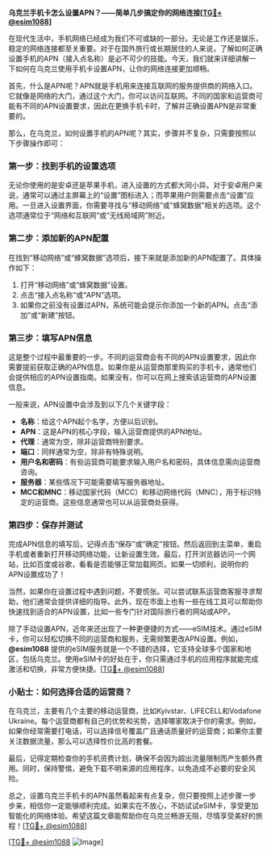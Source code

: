 **乌克兰手机卡怎么设置APN？——简单几步搞定你的网络连接[[TG💪+ @esim1088](https://t.me/s/esim1088)]**

在现代生活中，手机网络已经成为我们不可或缺的一部分。无论是工作还是娱乐，稳定的网络连接都至关重要。对于在国外旅行或长期居住的人来说，了解如何正确设置手机的APN（接入点名称）是必不可少的技能。今天，我们就来详细讲解一下如何在乌克兰使用手机卡设置APN，让你的网络连接更加顺畅。

首先，什么是APN呢？APN就是手机用来连接互联网的服务提供商的网络入口。它就像是网络的大门，通过这个大门，你可以访问互联网。不同的国家和运营商可能有不同的APN设置要求，因此在更换手机卡时，了解并正确设置APN是非常重要的。

那么，在乌克兰，如何设置手机的APN呢？其实，步骤并不复杂，只需要按照以下步骤操作即可：

### 第一步：找到手机的设置选项

无论你使用的是安卓还是苹果手机，进入设置的方式都大同小异。对于安卓用户来说，通常可以通过主屏幕上的“设置”图标进入；而苹果用户则需要点击“设置”应用。一旦进入设置界面，你需要寻找与“移动网络”或“蜂窝数据”相关的选项。这个选项通常位于“网络和互联网”或“无线局域网”附近。

### 第二步：添加新的APN配置

在找到“移动网络”或“蜂窝数据”选项后，接下来就是添加新的APN配置了。具体操作如下：

1. 打开“移动网络”或“蜂窝数据”设置。
2. 点击“接入点名称”或“APN”选项。
3. 如果你之前没有设置过APN，系统可能会提示你添加一个新的APN。点击“添加”或“新建”按钮。

### 第三步：填写APN信息

这是整个过程中最重要的一步。不同的运营商会有不同的APN设置要求，因此你需要提前获取正确的APN信息。如果你是从运营商那里购买的手机卡，通常他们会提供相应的APN设置指南。如果没有，你可以在网上搜索该运营商的APN设置信息。

一般来说，APN设置中会涉及到以下几个关键字段：

- **名称**：给这个APN起个名字，方便以后识别。
- **APN**：这是APN的核心字段，输入运营商提供的APN地址。
- **代理**：通常为空，除非运营商特别要求。
- **端口**：同样通常为空，除非有特殊说明。
- **用户名和密码**：有些运营商可能要求输入用户名和密码，具体信息需向运营商咨询。
- **服务器**：某些情况下可能需要填写服务器地址。
- **MCC和MNC**：移动国家代码（MCC）和移动网络代码（MNC），用于标识特定的运营商。这些信息通常也可以从运营商处获得。

### 第四步：保存并测试

完成APN信息的填写后，记得点击“保存”或“确定”按钮。然后返回到主菜单，重启手机或者重新打开移动网络功能，让新设置生效。最后，打开浏览器访问一个网站，比如百度或谷歌，看看是否能够正常加载网页。如果一切顺利，说明你的APN设置成功了！

当然，如果你在设置过程中遇到问题，不要慌张。可以尝试联系运营商客服寻求帮助，他们通常会提供详细的指导。此外，现在市面上也有一些在线工具可以帮助你快速找到适合的APN设置，比如一些专门针对国际旅行者的网站或APP。

除了手动设置APN，近年来还出现了一种更便捷的方式——eSIM技术。通过eSIM卡，你可以轻松切换不同的运营商和服务，无需频繁更改APN设置。例如，**@esim1088** 提供的eSIM服务就是一个不错的选择，它支持全球多个国家和地区，包括乌克兰。使用eSIM卡的好处在于，你只需通过手机的应用程序就能完成激活和切换，非常方便快捷。[[TG💪+ @esim1088](https://t.me/s/esim1088)]

### 小贴士：如何选择合适的运营商？

在乌克兰，主要有几个主要的移动运营商，比如Kyivstar、LIFECELL和Vodafone Ukraine。每个运营商都有自己的优势和劣势，选择哪家取决于你的需求。例如，如果你经常需要打电话，可以选择信号覆盖广且通话质量好的运营商；如果你主要关注数据流量，那么可以选择性价比高的套餐。

最后，记得定期检查你的手机资费计划，确保不会因为超出流量限制而产生额外费用。同时，保持警惕，避免下载不明来源的应用程序，以免造成不必要的安全风险。

总之，设置乌克兰手机卡的APN虽然看起来有点复杂，但只要按照上述步骤一步步来，相信你一定能够顺利完成。如果实在不放心，不妨试试eSIM卡，享受更加智能化的网络体验。希望这篇文章能帮助你在乌克兰畅游无阻，尽情享受美好的旅程！[[TG💪+ @esim1088](https://t.me/s/esim1088)]

[[TG💪+ @esim1088](https://t.me/s/esim1088) ![Image](https://i.postimg.cc/4NQfJmqS/Snipaste-2025-05-13-00-14-12.png)]